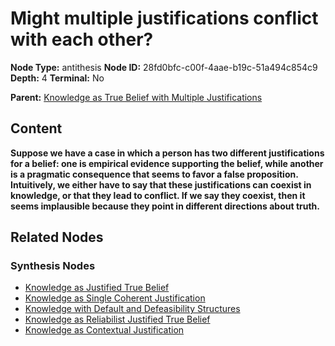 # Might multiple justifications conflict with each other?

**Node Type:** antithesis
**Node ID:** 28fd0bfc-c00f-4aae-b19c-51a494c854c9
**Depth:** 4
**Terminal:** No

**Parent:** [Knowledge as True Belief with Multiple Justifications](knowledge-as-true-belief-with-multiple-justifications-synthesis-341b9a16-ead9-426d-8140-7c3ac6d76587.md)

## Content

**Suppose we have a case in which a person has two different justifications for a belief: one is empirical evidence supporting the belief, while another is a pragmatic consequence that seems to favor a false proposition. Intuitively, we either have to say that these justifications can coexist in knowledge, or that they lead to conflict. If we say they coexist, then it seems implausible because they point in different directions about truth.**

## Related Nodes

### Synthesis Nodes

- [Knowledge as Justified True Belief](knowledge-as-justified-true-belief-synthesis-e2f7356c-3a1a-4682-93bc-ddf944f148cf.md)
- [Knowledge as Single Coherent Justification](knowledge-as-single-coherent-justification-synthesis-f3195d18-c5ed-4f70-828c-ee0e8d58ecd3.md)
- [Knowledge with Default and Defeasibility Structures](knowledge-with-default-and-defeasibility-structures-synthesis-c1127584-4573-43c1-a42f-df4f2fe9f90f.md)
- [Knowledge as Reliabilist Justified True Belief](knowledge-as-reliabilist-justified-true-belief-synthesis-277766b1-1ceb-4c04-8db5-7c4548ac70d1.md)
- [Knowledge as Contextual Justification](knowledge-as-contextual-justification-synthesis-4a5d2d43-d0e4-40c9-847c-8652e3d72300.md)
